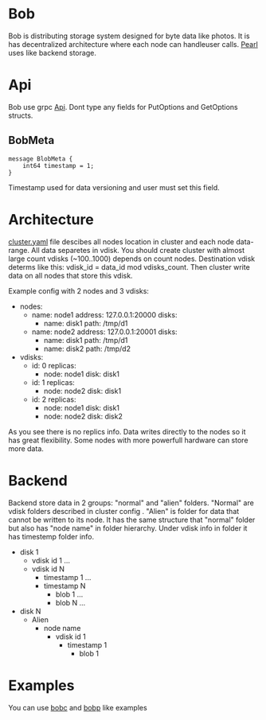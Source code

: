 # Bob
Bob is distributing storage system designed for byte data like photos. It is has decentralized architecture where each node can handleuser calls. [Pearl](https://github.com/qoollo/pearl) uses like backend storage.

# Api
Bob use grpc [Api](https://github.com/qoollo/bob/blob/master/proto/bob.proto).
Dont type any fields for PutOptions and GetOptions structs.

## BobMeta
```
message BlobMeta {
	int64 timestamp = 1; 
}
```
Timestamp used for data versioning and user must set this field.

# Architecture
[cluster.yaml](https://github.com/qoollo/bob/blob/master/cluster.test.yaml) file descibes all nodes location in cluster and each node data-range. All data separetes in vdisk.  You should create cluster with almost large count vdisks (~100..1000) depends on count nodes. Destination vdisk determs like this: vdisk_id = data_id mod vdisks_count. Then cluster write data on all nodes that store this vdisk.

Example config with 2 nodes and 3 vdisks:
- nodes:
	- name: node1
	  address: 127.0.0.1:20000
	  disks:
		- name: disk1
		  path: /tmp/d1
	- name: node2
	  address: 127.0.0.1:20001
	  disks:
		- name: disk1
		  path: /tmp/d1
		- name: disk2
		  path: /tmp/d2
- vdisks:
	- id: 0
	  replicas:
		- node: node1
		  disk: disk1
	- id: 1
	  replicas:
		- node: node2
		  disk: disk1
	- id: 2
	  replicas:
		- node: node1
		  disk: disk1
		- node: node2
		  disk: disk2

As you see there is no replics info. Data writes directly to the nodes so it has great flexibility. Some nodes with more powerfull  hardware can store more data.
# Backend
Backend store data in 2 groups: "normal" and "alien" folders. "Normal" are vdisk folders described in cluster config . "Alien" is folder for data that cannot be written to its node. It has the same structure that "normal" folder but also has "node name" in folder hierarchy. 
Under vdisk info in folder it has timestemp folder info. 
- disk 1
	- vdisk id 1
...
	- vdisk id N
		- timestamp 1
		...
		- timestamp N
			- blob 1
			…
			- blob N
...
- disk N
	- Alien
		- node name
			- vdisk id 1
				- timestamp 1
					- blob 1

# Examples
You can use [bobc](https://github.com/qoollo/bob/blob/master/src/bin/bobc.rs) and [bobp](https://github.com/qoollo/bob/blob/master/src/bin/bobp.rs) like examples
